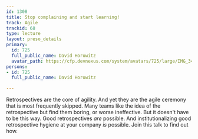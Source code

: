 ```yaml
---
id: 1308
title: Stop complaining and start learning!
track: Agile
trackid: 68
type: lecture
layout: preso_details
primary:
  id: 725
  full_public_name: David Horowitz
  avatar_path: https://cfp.devnexus.com/system/avatars/725/large/IMG_3443.jpg?1504637019
persons:
- id: 725
  full_public_name: David Horowitz

---
```

Retrospectives are the core of agility. And yet they are the agile ceremony that is most frequently skipped. Many teams like the idea of the retrospective but find them boring, or worse ineffective. But it doesn't have to be this way. Good retrospectives <i>are</i> possible. And institutionalizing good retrospective hygiene at your company <i>is</i> possible. Join this talk to find out how.
